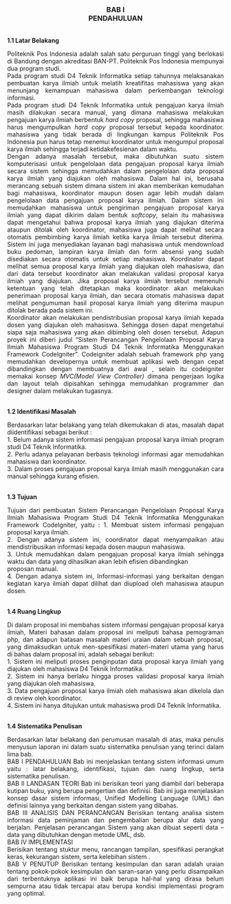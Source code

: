 <h3 align="center"> BAB I <br> 
PENDAHULUAN </h3>
<br>
<b>1.1	Latar Belakang </b>
<p align="justify">
Politeknik Pos Indonesia adalah salah satu perguruan tinggi yang berlokasi di Bandung dengan akreditasi BAN-PT. Politeknik Pos Indonesia mempunyai dua program studi. 
<br>
Pada program studi D4 Teknik Informatika setiap tahunnya melaksanakan pembuatan karya ilmiah untuk melatih kreatifitas mahasiswa yang akan menunjang kemampuan mahasiswa dalam perkembangan teknologi informasi.<br>
Pada program studi D4 Teknik Informatika untuk pengajuan karya ilmiah masih dilakukan secara manual, yang dimana mahasiswa melakukan pengajuan karya ilmiah berbentuk <i>hard copy</i> proposal, sehingga mahasiswa harus mengumpulkan <i>hard copy</i> proposal tersebut kepada koordinator. mahasiswa yang tidak berada di lingkungan kampus Politeknik Pos Indonesia pun harus tetap menemui koordinator untuk mengumpul proposal karya ilmiah sehingga terjadi ketidakefesienan dalam waktu. 
<br>Dengan adanya masalah tersebut, maka dibutuhkan suatu sistem komputerisasi untuk pengelolaan data pengajuan proposal karya ilmiah secara sistem  sehingga memudahkan dalam pengelolaan data proposal karya ilmiah yang diajukan oleh mahasiswa. Dalam hal ini, berusaha merancang sebuah sistem dimana sistem ini akan memberikan kemudahan bagi mahasiswa, koordinator maupun dosen agar lebih mudah dalam pengelolaan data pengajuan proposal karya ilmiah. Dalam sistem ini memudahkan mahasiswa untuk pengiriman pengajuan proposal karya ilmiah yang dapat dikirim dalam bentuk <i>softcopy</i>, selain itu mahasiswa dapat mengetahui bahwa proposal karya ilmiah yang diajukan diterima ataupun ditolak oleh koordinator, mahasiswa juga dapat melihat secara otomatis pembimbing karya ilmiah ketika karya ilmiah tersebut diterima. Sistem ini juga menyediakan layanan bagi mahasiswa untuk mendownload buku pedoman, lampiran karya ilmiah dan form absensi yang sudah disediakan secara otomatis untuk setiap mahasiswa. Koordinator dapat melihat semua proposal karya ilmiah yang diajukan oleh mahasiswa, dan dari data tersebut koordinator akan melakukan validasi proposal karya ilmiah yang diajukan. Jika proposal karya ilmiah tersebut memenuhi ketentuan yang telah ditetapkan maka koordinator akan melakukan penerimaan proposal karya ilmiah, dan secara otomatis mahasiswa dapat melihat pengumuman hasil proposal karya ilmiah yang diterima maupun ditolak berada pada sistem ini.
<br>Koordinator akan melakukan pendistribusian proposal karya ilmiah kepada dosen yang diajukan oleh mahasiswa. Sehingga dosen dapat mengetahui siapa saja mahasiswa yang akan dibimbing oleh dosen tersebut. Adapun proyek ini diberi judul “Sistem Perancangan Pengelolaan Proposal Karya Ilmiah Mahasiswa Program Studi D4 Teknik Informatika Menggunakan Framework CodeIgniter”. Codeigniter adalah sebuah framework php yang memudahkan developernya untuk membuat aplikasi web dengan cepat dibandingkan dengan membuatnya dari awal , selain itu codeigniter memakai konsep <i> MVC(Model View Controller) </i> dimana pengerjaan logika dan layout telah dipisahkan sehingga memudahkan programmer dan designer dalam melakukan tugasnya.
</p>
<br>
<b>1.2	Identifikasi Masalah </b>
<p align="justify">
Berdasarkan latar belakang yang telah dikemukakan di atas, masalah dapat  diidentifikasi sebagai berikut : <br>
1.	Belum adanya sistem informasi pengajuan proposal karya ilmiah program studi D4 Teknik Informatika. <br>
2.	Perlu adanya pelayanan berbasis teknologi informasi agar memudahkan mahasiswa dan koordinator. <br>
3.	Dalam proses pengajuan proposal karya ilmiah masih menggunakan cara manual sehingga kurang efisien.
 </p>
 <br><b>1.3	Tujuan</b>
<p align="justify">
Tujuan dari pembuatan Sistem Perancangan Pengelolaan Proposal Karya Ilmiah Mahasiswa Program Studi D4 Teknik Informatika Menggunakan Framework CodeIgniter, yaitu :
1.	Membuat sistem informasi pengajuan proposal karya ilmiah.<br>
2.	Dengan adanya sistem ini, coordinator dapat menyampaikan atau mendistribusikan informasi kepada dosen maupun mahasiswa.<br>
3.	Untuk memudahkan dalam pengajuan proposal karya ilmiah sehingga waktu dan data yang dihasilkan akan lebih efisien dibandingkan<br> proposan manual. <br>
4.	Dengan adanya sistem ini, Informasi-informasi yang berkaitan dengan kegiatan karya ilmiah dapat dilihat dan diupload oleh mahasiswa ataupun dosen.
</p>
<br><b>1.4  Ruang Lingkup</b>
<p align="justify">
Di dalam proposal ini membahas sistem informasi pengajuan proposal karya ilmiah, Materi bahasan dalam proposal ini meliputi bahasa pemograman php, dan adapun batasan masalah materi uraian dalam sebuah proposal, yang dimaksudkan untuk men-spesifikasi materi-materi utama yang harus di bahas dalam proposal ini, adalah sebagai berikut: <br>
1.	Sistem ini meliputi proses penginputan data proposal karya ilmiah   yang diajukan oleh mahasiswa D4 Teknik Informatika. <br>
2.	Sistem ini hanya berlaku hingga proses validasi proposal karya ilmiah yang diajukan oleh mahasiswa.<br>
3.	Data pengajuan proposal karya ilmiah oleh mahasiswa akan dikelola dan di review oleh koordinator.<br>
4.	Sistem ini hanya ditujukan untuk mahasiswa prodi D4 Teknik Informatika.
</p>
<br><b>1.4  Sistematika Penulisan</b>
<p align="justify">
Berdasarkan latar belakang dan perumusan masalah di atas, maka penulis menyusun laporan ini dalam suatu sistematika penulisan yang terinci dalam lima bab.
<br>BAB I PENDAHULUAN 
Bab ini menjelaskan tentang sistem informasi umum yaitu : latar belakang, identifikasi, tujuan dan ruang lingkup, serta sistematika penulisan.
<br>BAB II LANDASAN TEORI
Bab ini berisikan teori yang diambil dari beberapa kutipan buku, yang berupa pengertian dan definisi. Bab ini juga menjelaskan konsep dasar sistem informasi, Unified Modelling Language (UML) dan definisi lainnya yang berkaitan dengan sistem yang dibahas.
<br>BAB III ANALISIS DAN PERANCANGAN
Berisikan tentang analisa sistem informasi data peminjaman dan pengembalian berupa alur data yang berjalan. Penjelasan perancangan Sistem yang akan dibuat seperti data – data yang dibutuhkan dengan metode UML, dsb.<br>BAB IV IMPLEMENTASI<br>
Berisikan tentang stuktur menu, rancangan tampilan, spesifikasi perangkat keras, kekurangan sistem, serta kelebihan sistem .
<br>BAB V PENUTUP
Berisikan tentang kesimpulan dan saran adalah uraian tentang pokok-pokok kesimpulan dan saran-saran yang perlu disampaikan dari terbentuknya aplikasi ini baik berupa hal-hal yang dirasa belum sempurna atau tidak tercapai atau berupa kondisi implementasi program yang optimal.
